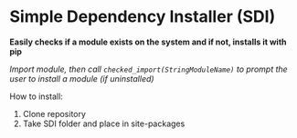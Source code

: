 # Simple Dependency Installer (SDI)

**Easily checks if a module exists on the system and if not, installs it with pip**

*Import module, then call `checked_import(StringModuleName)` to prompt the user to install a module (if uninstalled)*

How to install:

1. Clone repository
2. Take SDI folder and place in site-packages
